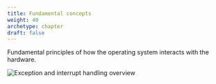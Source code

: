 ```yaml
---
title: Fundamental concepts 
weight: 40
archetype: chapter
draft: false
---
```


Fundamental principles of how the operating system interacts with the hardware.

![Exception and interrupt handling overview](/v1/images/fundamental-concepts/exception-and-interrupt-handling-v1.png)

